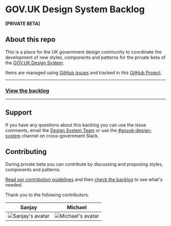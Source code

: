 # GOV.UK Design System Backlog

**[PRIVATE BETA]**


## About this repo

This is a place for the UK government design community to coordinate the development of new styles, components and patterns for the private beta of the [GOV.UK Design System](https://github.com/alphagov/govuk-design-system).

Items are managed using [GitHub issues](https://github.com/alphagov/govuk-design-system-backlog/issues) and tracked in this [GitHub Project](https://github.com/alphagov/govuk-design-system-backlog/projects/1).

---

### **[View the backlog](https://github.com/alphagov/govuk-design-system-backlog/projects/1)**

---

## Support

If you have any questions about this backlog you can use the issue comments, email the [Design System Team](govuk-design-system-support@digital.cabinet-office.gov.uk) or use the [#govuk-design-system](https://ukgovernmentdigital.slack.com/messages/govuk-design-system) channel on cross-government Slack.

## Contributing

During private beta you can contribute by discussing and proposing styles, components and patterns.

[Read our contribution guidelines](CONTRIBUTING.md) and then [check the backlog](https://github.com/alphagov/govuk-design-system-backlog/projects/1) to see what's needed.

Thank you to the following contributors.

Sanjay | Michael
--- | ---
![Sanjay's avatar](https://avatars2.githubusercontent.com/u/4106955?s=100&v=4) | ![Michael's avatar](https://avatars2.githubusercontent.com/u/13904084?s=100&v=4)
